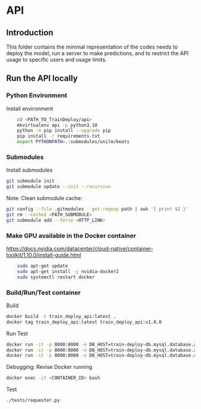 # API

## Introduction
This folder contains the minimal representation of the codes needs to deploy the model, run a server to make predictions, and to restrict the API usage to specific users and usage limits.

## Run the API locally
### Python Environment
Install environment
```bash
    cd <PATH_TO_TrainDeploy/api>
    mkvirtualenv api -p python3.10
    python -m pip install --upgrade pip
    pip install -r requirements.txt
    export PYTHONPATH=.:submodules/unilm/beats
```

### Submodules
Install submodules
```bash
git submodule init
git submodule update --init --recursive
```

Note: Clean submodule cache:
```bash
git config --file .gitmodules --get-regexp path | awk '{ print $2 }'
git rm --cached <PATH_SUBMODULE>
git submodule add --force <HTTP_LINK>
```

### Make GPU available in the Docker container
https://docs.nvidia.com/datacenter/cloud-native/container-toolkit/1.10.0/install-guide.html
```bash
    sudo apt-get update
    sudo apt-get install -y nvidia-docker2
    sudo systemctl restart docker
```

### Build/Run/Test container
Build
```bash
docker build -t train_deploy_api:latest .
docker tag train_deploy_api:latest train_deploy_api:v1.0.0
```

Run Test
```bash
docker run -it -p 8000:8000 -e DB_HOST=train-deploy-db.mysql.database.azure.com train_deploy_api:v1.0.0
docker run -it -p 8000:8000 -e DB_HOST=train-deploy-db.mysql.database.azure.com --entrypoint bash train_deploy_api:v1.0.0
docker run -it -p 8000:8000 -e DB_HOST=train-deploy-db.mysql.database.azure.com --gpus '"device=0"' train_deploy_api:v1.0.0
```

Debugging: Revise Docker running
```bash
docker exec -it <CONTAINER_ID> bash
```

Test
```bash
./tests/requester.py
```
